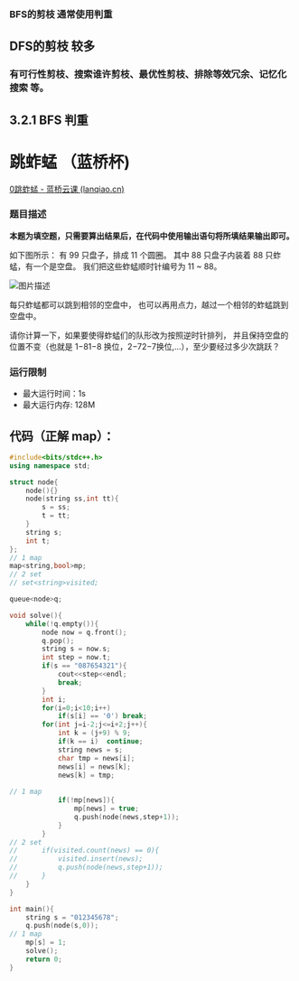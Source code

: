 ### BFS的剪枝 通常使用判重

## DFS的剪枝 较多

### 有可行性剪枝、搜索谁许剪枝、最优性剪枝、排除等效冗余、记忆化搜索 等。


## 3.2.1 BFS 判重

# 跳蚱蜢 （蓝桥杯)
[0跳蚱蜢 - 蓝桥云课 (lanqiao.cn)](https://www.lanqiao.cn/problems/642/learning/)

### 题目描述

**本题为填空题，只需要算出结果后，在代码中使用输出语句将所填结果输出即可。**

如下图所示： 有 99 只盘子，排成 11 个圆圈。 其中 88 只盘子内装着 88 只蚱蜢，有一个是空盘。 我们把这些蚱蜢顺时针编号为 11 ~ 88。

![图片描述](https://doc.shiyanlou.com/courses/uid1580206-20210317-1615963722953)

每只蚱蜢都可以跳到相邻的空盘中， 也可以再用点力，越过一个相邻的蚱蜢跳到空盘中。

请你计算一下，如果要使得蚱蜢们的队形改为按照逆时针排列， 并且保持空盘的位置不变（也就是 1−81−8 换位，2−72−7换位,...），至少要经过多少次跳跃？

### 运行限制

- 最大运行时间：1s
- 最大运行内存: 128M
## 代码（正解 map）：

```cpp
#include<bits/stdc++.h>
using namespace std;

struct node{
	node(){}
	node(string ss,int tt){
		s = ss;
		t = tt;
	}
	string s;
	int t;
};
// 1 map 
map<string,bool>mp;
// 2 set
// set<string>visited;

queue<node>q;

void solve(){
	while(!q.empty()){
		node now = q.front();
		q.pop();
		string s = now.s;
		int step = now.t;
		if(s == "087654321"){
			cout<<step<<endl;
			break;
		}
		int i;
		for(i=0;i<10;i++)
			if(s[i] == '0')	break;
		for(int j=i-2;j<=i+2;j++){
			int k = (j+9) % 9;
			if(k == i)	continue;
			string news = s;
			char tmp = news[i];
			news[i] = news[k];
			news[k] = tmp;
		
// 1 map
			if(!mp[news]){
				mp[news] = true;
				q.push(node(news,step+1));
			} 
		}
// 2 set
//		if(visited.count(news) == 0){
//			visited.insert(news);
//			q.push(node(news,step+1));
//		} 
	}
} 

int main(){
	string s = "012345678";
	q.push(node(s,0));
// 1 map
	mp[s] = 1;
	solve();
	return 0; 
} 
```

